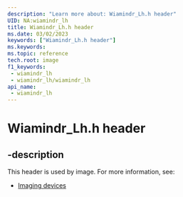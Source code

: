 ```yaml
---
description: "Learn more about: Wiamindr_Lh.h header"
UID: NA:wiamindr_lh
title: Wiamindr_Lh.h header
ms.date: 03/02/2023
keywords: ["Wiamindr_Lh.h header"]
ms.keywords: 
ms.topic: reference
tech.root: image
f1_keywords:
 - wiamindr_lh
 - wiamindr_lh/wiamindr_lh
api_name:
 - wiamindr_lh
---
```


# Wiamindr_Lh.h header

## -description

This header is used by image. For more information, see:

- [Imaging devices](../_image/index.md)
